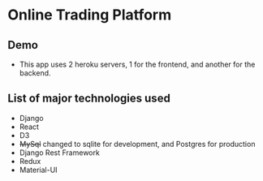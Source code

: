 # Online Trading Platform

## Demo
* This app uses 2 heroku servers, 1 for the frontend, and another for the backend.

## List of major technologies used
* Django
* React
* D3
* ~~MySql~~ changed to sqlite for development, and Postgres for production
* Django Rest Framework
* Redux
* Material-UI
